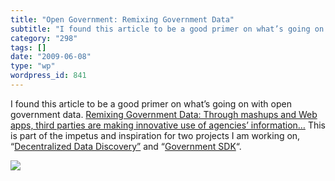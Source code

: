 ```yaml
---
title: "Open Government: Remixing Government Data"
subtitle: "I found this article to be a good primer on what’s going on with open government data. [Remixing Gov..."
category: "298"
tags: []
date: "2009-06-08"
type: "wp"
wordpress_id: 841
---
```

I found this article to be a good primer on what’s going on with open government data. [Remixing Government Data: Through mashups and Web apps, third parties are making innovative use of agencies’ information…](http://gcn.com/Articles/2009/05/04/Data-democratized.aspx?p=1)
This is part of the impetus and inspiration for two projects I am working on, “[Decentralized Data Discovery”](/2009/04/13/geeky-how-datarss-might-work/) and “[Government SDK](http://github.com/pitosalas/govsdk/tree/master)“.
[ ](http://gcn.com/Articles/2009/05/04/Data-democratized.aspx?p=1)

![](https://i0.wp.com/img.zemanta.com/pixy.gif?w=584)